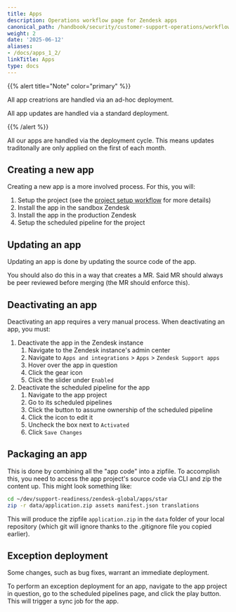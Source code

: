 ```yaml
---
title: Apps
description: Operations workflow page for Zendesk apps
canonical_path: /handbook/security/customer-support-operations/workflows/zendesk/apps
weight: 2
date: '2025-06-12'
aliases:
- /docs/apps_1_2/
linkTitle: Apps
type: docs
---
```


{{% alert title="Note" color="primary" %}}

All app creatrions are handled via an ad-hoc deployment.

All app updates are handled via a standard deployment.

{{% /alert %}}

All our apps are handled via the deployment cycle. This means updates traditonally are only applied on the first of each month.

## Creating a new app

Creating a new app is a more involved process. For this, you will:

1. Setup the project (see the [project setup workflow](../gitlab/project-setup) for more details)
1. Install the app in the sandbox Zendesk
1. Install the app in the production Zendesk
1. Setup the scheduled pipeline for the project

## Updating an app

Updating an app is done by updating the source code of the app.

You should also do this in a way that creates a MR. Said MR should always be peer reviewed before merging (the MR should enforce this).

## Deactivating an app

Deactivating an app requires a very manual process. When deactivating an app, you must:

1. Deactivate the app in the Zendesk instance
   1. Navigate to the Zendesk instance's admin center
   1. Navigate to `Apps and integrations` > `Apps` > `Zendesk Support apps`
   1. Hover over the app in question
   1. Click the gear icon
   1. Click the slider under `Enabled`
1. Deactivate the scheduled pipeline for the app
   1. Navigate to the app project
   1. Go to its scheduled pipelines
   1. Click the button to assume ownership of the scheduled pipeline
   1. Click the icon to edit it
   1. Uncheck the box next to `Activated`
   1. Click `Save Changes`

## Packaging an app

This is done by combining all the "app code" into a zipfile. To accomplish this, you need to access the app project's source code via CLI and zip the content up. This might look something like:

```bash
cd ~/dev/support-readiness/zendesk-global/apps/star
zip -r data/application.zip assets manifest.json translations
```

This will produce the zipfile `application.zip` in the `data` folder of your local repository (which git will ignore thanks to the .gitignore file you copied earlier).

## Exception deployment

Some changes, such as bug fixes, warrant an immediate deployment. 

To perform an exception deployment for an app, navigate to the app project in question, go to the scheduled pipelines page, and click the play button. This will trigger a sync job for the app.
